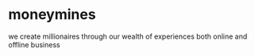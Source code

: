 # moneymines
we create millionaires through our wealth of experiences both online and offline business
